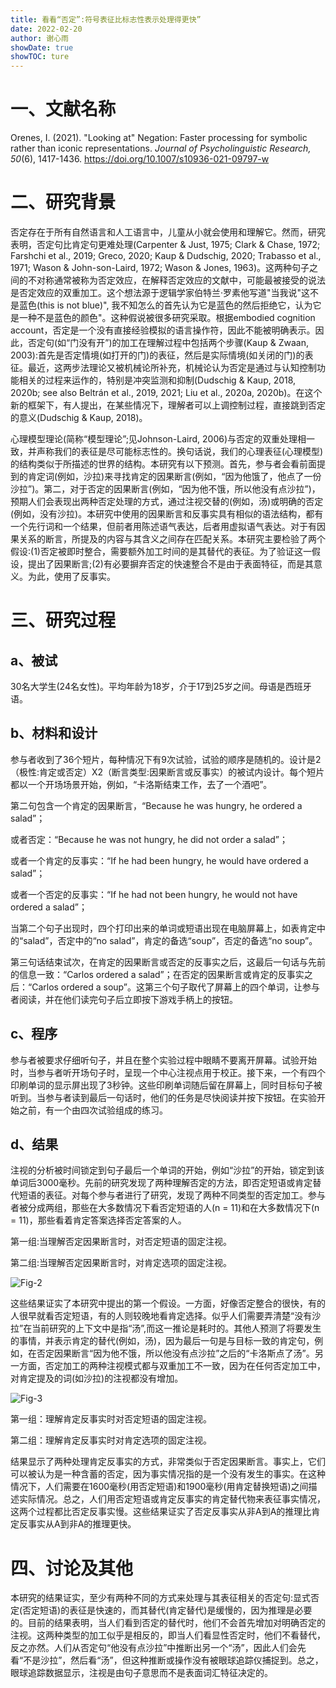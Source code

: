 ```yaml
---
title: 看看“否定”:符号表征比标志性表示处理得更快”
date: 2022-02-20
author: 谢心雨
showDate: true
showTOC: ture
---
```


# 一、文献名称

Orenes, I. (2021). "Looking at" Negation: Faster processing for symbolic rather than iconic representations. *Journal of Psycholinguistic Research, 50*(6), 1417-1436. https://doi.org/10.1007/s10936-021-09797-w

# 二、研究背景

否定存在于所有自然语言和人工语言中，儿童从小就会使用和理解它。然而，研究表明，否定句比肯定句更难处理(Carpenter & Just, 1975; Clark & Chase, 1972; Farshchi et al., 2019; Greco, 2020; Kaup & Dudschig, 2020; Trabasso et al., 1971; Wason & John-son-Laird, 1972; Wason & Jones, 1963)。这两种句子之间的不对称通常被称为否定效应，在解释否定效应的文献中，可能最被接受的说法是否定效应的双重加工。这个想法源于逻辑学家伯特兰·罗素他写道"当我说"这不是蓝色(this is not blue)", 我不知怎么的首先认为它是蓝色的然后拒绝它，认为它是一种不是蓝色的颜色"。这种假说被很多研究采取。根据embodied cognition account，否定是一个没有直接经验模拟的语言操作符，因此不能被明确表示。因此，否定句(如“门没有开”)的加工在理解过程中包括两个步骤(Kaup & Zwaan,  2003):首先是否定情境(如打开的门)的表征，然后是实际情境(如关闭的门)的表征。最近，这两步法理论又被机械论所补充，机械论认为否定是通过与认知控制功能相关的过程来运作的，特别是冲突监测和抑制(Dudschig & Kaup, 2018, 2020b; see also Beltrán et al., 2019, 2021; Liu et  al., 2020a, 2020b)。在这个新的框架下，有人提出，在某些情况下，理解者可以上调控制过程，直接跳到否定的意义(Dudschig & Kaup, 2018)。

心理模型理论(简称“模型理论”;见Johnson-Laird,  2006)与否定的双重处理相一致，并声称我们的表征是尽可能标志性的。换句话说，我们的心理表征(心理模型)的结构类似于所描述的世界的结构。本研究有以下预测。首先，参与者会看前面提到的肯定词(例如，沙拉)来寻找肯定的因果断言(例如，“因为他饿了，他点了一份沙拉”)。第二，对于否定的因果断言(例如，“因为他不饿，所以他没有点沙拉”)，预期人们会表现出两种否定处理的方式，通过注视交替的(例如，汤)或明确的否定(例如，没有沙拉)。本研究中使用的因果断言和反事实具有相似的语法结构，都有一个先行词和一个结果，但前者用陈述语气表达，后者用虚拟语气表达。对于有因果关系的断言，所提及的内容与其含义之间存在匹配关系。本研究主要检验了两个假设:(1)否定被即时整合，需要额外加工时间的是其替代的表征。为了验证这一假设，提出了因果断言;(2)有必要摒弃否定的快速整合不是由于表面特征，而是其意义。为此，使用了反事实。

# 三、研究过程

## a、被试

30名大学生(24名女性)。平均年龄为18岁，介于17到25岁之间。母语是西班牙语。

## b、材料和设计

参与者收到了36个短片，每种情况下有9次试验，试验的顺序是随机的。设计是2（极性:肯定或否定）X2（断言类型:因果断言或反事实）的被试内设计。每个短片都以一个开场场景开始，例如，“卡洛斯结束工作，去了一个酒吧”。

第二句包含一个肯定的因果断言，“Because he was hungry, he 
ordered a salad”；

或者否定：“Because he was not hungry, he did not order a salad”；

或者一个肯定的反事实：“If he had been hungry, he would have 
ordered a salad”；

或者一个否定的反事实：“If he had not been hungry, he would not have ordered a salad”；

当第二个句子出现时，四个打印出来的单词或短语出现在电脑屏幕上，如表肯定中的“salad”，否定中的“no salad”，肯定的备选“soup”，否定的备选“no soup”。

第三句话结束试次，在肯定的因果断言或否定的反事实之后，这最后一句话与先前的信息一致：“Carlos ordered a salad”；在否定的因果断言或肯定的反事实之后：“Carlos ordered a soup”。这第三个句子取代了屏幕上的四个单词，让参与者阅读，并在他们读完句子后立即按下游戏手柄上的按钮。

## c、程序

参与者被要求仔细听句子，并且在整个实验过程中眼睛不要离开屏幕。试验开始时，当参与者听开场句子时，呈现一个中心注视点用于校正。接下来，一个有四个印刷单词的显示屏出现了3秒钟。这些印刷单词随后留在屏幕上，同时目标句子被听到。当参与者读到最后一句话时，他们的任务是尽快阅读并按下按钮。在实验开始之前，有一个由四次试验组成的练习。

## d、结果

注视的分析被时间锁定到句子最后一个单词的开始，例如“沙拉”的开始，锁定到该单词后3000毫秒。先前的研究发现了两种理解否定的方法，即否定短语或肯定替代短语的表征。对每个参与者进行了研究，发现了两种不同类型的否定加工。参与者被分成两组，那些在大多数情况下看否定短语的人(n = 11)和在大多数情况下(n =  11)，那些看着肯定答案选择否定答案的人。

第一组:当理解否定因果断言时，对否定短语的固定注视。

第二组:当理解否定因果断言时，对肯定选项的固定注视。

![Fig-2]()

这些结果证实了本研究中提出的第一个假设。一方面，好像否定整合的很快，有的人很早就看否定短语，有的人则较晚地看肯定选择。似乎人们需要弄清楚“没有沙拉”在当前研究的上下文中是指“汤”,而这一推论是耗时的。其他人预测了将要发生的事情，并表示肯定的替代(例如，汤)，因为最后一句是与目标一致的肯定句，例如，在否定因果断言“因为他不饿，所以他没有点沙拉”之后的“卡洛斯点了汤”。另一方面，否定加工的两种注视模式都与双重加工不一致，因为在任何否定加工中，对肯定提及的词(如沙拉)的注视都没有增加。

![Fig-3]()

第一组：理解肯定反事实时对否定短语的固定注视。

第二组：理解肯定反事实时对肯定选项的固定注视。

结果显示了两种处理肯定反事实的方式，非常类似于否定因果断言。事实上，它们可以被认为是一种含蓄的否定，因为事实情况指的是一个没有发生的事实。在这种情况下，人们需要在1600毫秒(用否定短语)和1900毫秒(用肯定替换短语)之间描述实际情况。总之，人们用否定短语或肯定反事实的肯定替代物来表征事实情况，这两个过程都比否定反事实慢。这些结果证实了否定反事实从非A到A的推理比肯定反事实从A到非A的推理更快。

# 四、讨论及其他

本研究的结果证实，至少有两种不同的方式来处理与其表征相关的否定句:显式否定(否定短语)的表征是快速的，而其替代(肯定替代)是缓慢的，因为推理是必要的。目前的结果表明，当人们看到否定的替代时，他们不会首先增加对明确否定的注视。这两种类型的加工似乎是相反的，即当人们看显性否定时，他们不看替代，反之亦然。人们从否定句“他没有点沙拉”中推断出另一个“汤”，因此人们会先看“不是沙拉”，然后看“汤”，但这种推断或操作没有被眼球追踪仪捕捉到。总之，眼球追踪数据显示，注视是由句子意思而不是表面词汇特征决定的。
